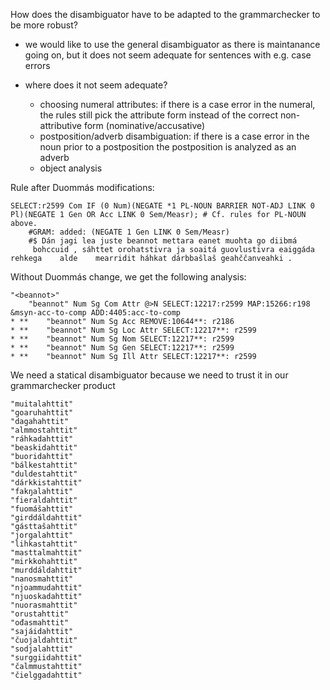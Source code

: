 How does the disambiguator have to be adapted to the grammarchecker to be more robust?

* we would like to use the general disambiguator as there is maintanance going on, but it does not seem adequate for sentences with e.g. case errors

* where does it not seem adequate?
    - choosing numeral attributes: if there is a case error in the numeral, the rules still pick the attribute form instead of the correct non-attributive form (nominative/accusative)
    - postposition/adverb disambiguation: if there is a case error in the noun prior to a postposition the postposition is analyzed as an adverb
    - object analysis

Rule after Duommás modifications:
```
SELECT:r2599 Com IF (0 Num)(NEGATE *1 PL-NOUN BARRIER NOT-ADJ LINK 0 Pl)(NEGATE 1 Gen OR Acc LINK 0 Sem/Measr); # Cf. rules for PL-NOUN above.
	#GRAM: added: (NEGATE 1 Gen LINK 0 Sem/Measr)
	#$ Dán jagi lea juste beannot mettara eanet muohta go diibmá
	 bohccuid , sáhttet orohatstivra ja soaitá guovlustivra eaiggáda rehkega 	alde 	mearridit háhkat dárbbašlaš geahččanveahki .
```

Without Duommás change, we get the following analysis:
```
"<beannot>"
	"beannot" Num Sg Com Attr @>N SELECT:12217:r2599 MAP:15266:r198 &msyn-acc-to-comp ADD:4405:acc-to-comp
* **	"beannot" Num Sg Acc REMOVE:10644**: r2186
* **	"beannot" Num Sg Loc Attr SELECT:12217**: r2599
* **	"beannot" Num Sg Nom SELECT:12217**: r2599
* **	"beannot" Num Sg Gen SELECT:12217**: r2599
* **	"beannot" Num Sg Ill Attr SELECT:12217**: r2599
```

We need a statical disambiguator because we need to trust it in our grammarchecker product

```
"muitalahttit"
"goaruhahttit"
"dagahahttit"
"almmostahttit"
"ráhkadahttit"
"beaskidahttit"
"buoridahttit"
"bálkestahttit"
"duldestahttit"
"dárkkistahttit"
"fakŋalahttit"
"fieraldahttit"
"fuomášahttit"
"girddáldahttit"
"gásttašahttit"
"jorgalahttit"
"lihkastahttit"
"masttalmahttit"
"mirkkohahttit"
"murddáldahttit"
"nanosmahttit"
"njoammudahttit"
"njuoskadahttit"
"nuorasmahttit"
"orustahttit"
"ođasmahttit"
"sajáidahttit"
"čuojaldahttit"
"sodjalahttit"
"surggiidahttit"
"čalmmustahttit"
"čielggadahttit"
```
